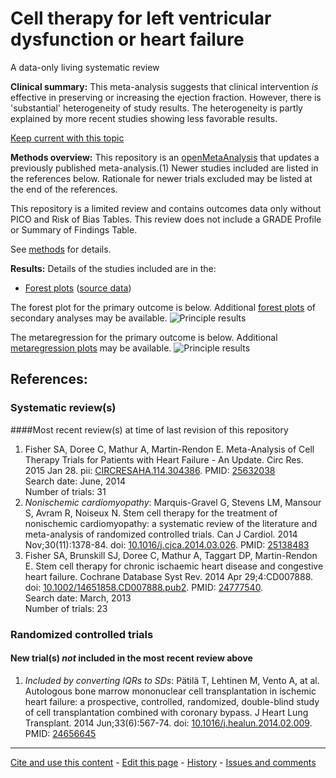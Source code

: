 # Cell therapy for left ventricular dysfunction or heart failure
A data-only living systematic review

**Clinical summary:** This meta-analysis suggests that clinical intervention *is* effective in preserving or increasing the ejection fraction. However, there is 'substantial' heterogeneity of study results. The heterogeneity is partly explained by more recent studies showing less favorable results.

[Keep current with this topic](Keep-up.md)

**Methods overview:** This repository is an [openMetaAnalysis](https://openmetaanalysis.github.io/) that updates a previously published meta-analysis.(1) Newer studies included are listed in the references below. Rationale for newer trials excluded may be listed at the end of the references. 

This repository is a limited review and contains outcomes data only without PICO and Risk of Bias Tables.  This review does not include a GRADE Profile or Summary of Findings Table.

See [methods](http://openmetaanalysis.github.io/methods.html) for details.

**Results:** Details of the studies included are in the:
* [Forest plots](../../tree/master/forest-plots) ([source data](../../tree/master/data))

The forest plot for the primary outcome is below. Additional [forest plots](../../tree/master/forest-plots) of secondary analyses may be available. 
![Principle results](https://raw.githubusercontent.com/openMetaAnalysis/Cell-therapy-for-left-ventricular-dysfunction/master/forest-plots/Outcome-Primary.png "Principle results")

The metaregression for the primary outcome is below. Additional [metaregression plots](../../tree/master/metaregression) may be available.
![Principle results](https://raw.githubusercontent.com/openMetaAnalysis/Cell-therapy-for-left-ventricular-dysfunction/master/metaregression/Outcome-Primary.png "Principle results - metaregression")

References:
----------------------------------
### Systematic review(s)
####Most recent review(s) at time of last revision of this repository
1. Fisher SA, Doree C, Mathur A, Martin-Rendon E. Meta-Analysis of Cell Therapy Trials for Patients with Heart Failure - An Update. Circ Res. 2015 Jan 28. pii: [CIRCRESAHA.114.304386](http://dx.doi.org/CIRCRESAHA.114.304386). PMID: [25632038](http://pubmed.gov/25632038)<br/>Search date: June, 2014<br/>Number of trials: 31
1. *Nonischemic cardiomyopathy*: Marquis-Gravel G, Stevens LM, Mansour S, Avram R, Noiseux N. Stem cell therapy for the treatment of nonischemic cardiomyopathy: a systematic review of the literature and meta-analysis of randomized controlled trials. Can J Cardiol. 2014 Nov;30(11):1378-84. doi: [10.1016/j.cjca.2014.03.026](http://dx.doi.org/10.1016/j.cjca.2014.03.026). PMID: [25138483](http://pubmed.gov/25138483)
1. Fisher SA, Brunskill SJ, Doree C, Mathur A, Taggart DP, Martin-Rendon E. Stem cell therapy for chronic ischaemic heart disease and congestive heart failure. Cochrane Database Syst Rev. 2014 Apr 29;4:CD007888. doi:
[10.1002/14651858.CD007888.pub2](http://dx.doi.org/10.1002/14651858.CD007888.pub2). PMID: [24777540](http://pubmed.gov/24777540).<br/>Search date: March, 2013<br/>Number of trials: 23

### Randomized controlled trials
#### New trial(s) *not* included in the most recent review above
1. *Included by converting IQRs to SDs*: Pätilä T, Lehtinen M, Vento A, at al. Autologous bone marrow mononuclear cell transplantation in ischemic heart failure: a prospective, controlled, randomized, double-blind study of cell transplantation combined with coronary bypass. J Heart Lung Transplant. 2014 Jun;33(6):567-74. doi: [10.1016/j.healun.2014.02.009](http://dx.doi.org/10.1016/j.healun.2014.02.009). PMID: [24656645](http://pubmed.gov/24656645)

-------------------------------
[Cite and use this content](https://github.com/openMetaAnalysis/openMetaAnalysis.github.io/blob/master/reusing.MD)  - [Edit this page](../../edit/master/README.md) - [History](../../commits/master/README.md)  - 
[Issues and comments](../../issues?q=is%3Aboth+is%3Aissue)

